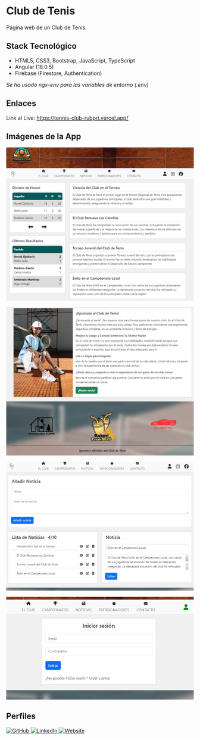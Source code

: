 # Club de Tenis

Página web de un Club de Tenis.

## Stack Tecnológico

+ HTML5, CSS3, Bootstrap, JavaScript, TypeScript
+ Angular (18.0.5)
+ Firebase (Firestore, Authentication)

*Se ha usado ngx-env para las variables de entorno (.env)*

## Enlaces

Link al Live: <a href="https://tennis-club-rubpri.vercel.app/" target="_blank">https://tennis-club-rubpri.vercel.app/</a>

## Imágenes de la App

![Img1](./tennisclub1.jpg)

![Img2](./tennisclub2.jpg)

![Img3](./tennisclub3.jpg)

![Img4](./tennisclub4.jpg)

## Perfiles

<a href="https://github.com/Rubpri" target="_blank">
  <img src="https://img.shields.io/badge/GitHub-100000?style=for-the-badge&logo=github&logoColor=white" alt="GitHub" />
</a>

<a href="https://www.linkedin.com/in/ruben-prieto-serrano/" target="_blank">
  <img src="https://img.shields.io/badge/LinkedIn-0A66C2?style=for-the-badge&logo=linkedin&logoColor=white" alt="LinkedIn" />
</a>

<a href="https://rubpri.vercel.app/" target="_blank">
  <img src="https://img.shields.io/badge/Website-4285F4?style=for-the-badge&logo=google-chrome&logoColor=white" alt="Website" />
</a>

